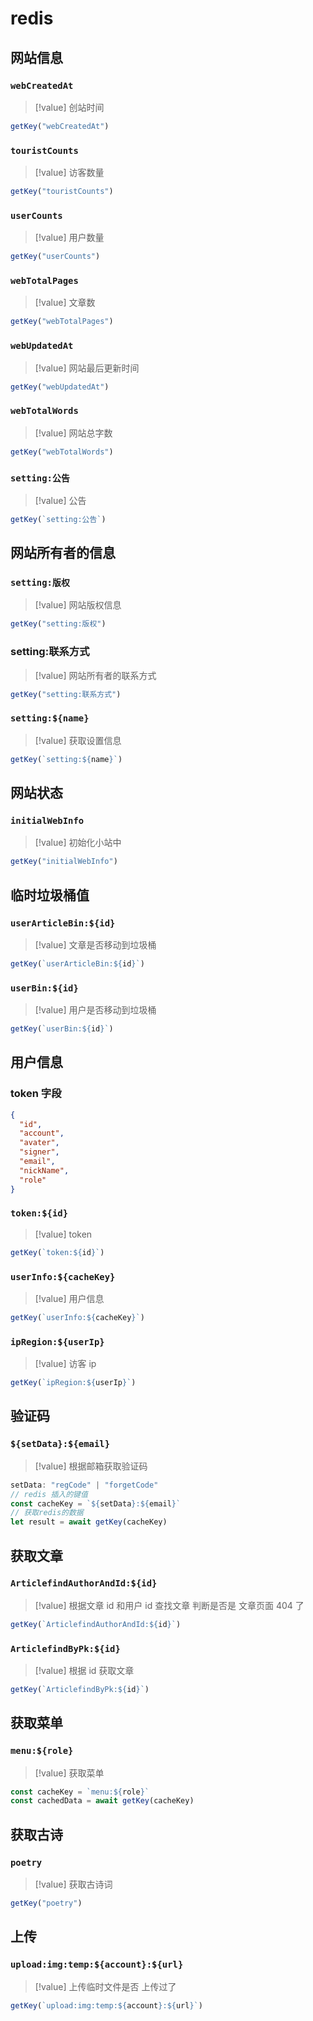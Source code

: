 # redis

## 网站信息

### `webCreatedAt`

> [!value] 创站时间

```js
getKey("webCreatedAt")
```

### `touristCounts`

> [!value] 访客数量

```js
getKey("touristCounts")
```

### `userCounts`

> [!value] 用户数量

```js
getKey("userCounts")
```

### `webTotalPages`

> [!value] 文章数

```js
getKey("webTotalPages")
```

### `webUpdatedAt`

> [!value] 网站最后更新时间

```js
getKey("webUpdatedAt")
```

### `webTotalWords`

> [!value] 网站总字数

```js
getKey("webTotalWords")
```

### `setting:公告`

> [!value] 公告

```js
getKey(`setting:公告`)
```

## 网站所有者的信息

### `setting:版权`

> [!value] 网站版权信息

```js
getKey("setting:版权")
```

### setting:联系方式

> [!value] 网站所有者的联系方式

```js
getKey("setting:联系方式")
```

### `setting:${name}`

> [!value] 获取设置信息

```js
getKey(`setting:${name}`)
```

## 网站状态

### `initialWebInfo`

> [!value] 初始化小站中

```js
getKey("initialWebInfo")
```

## 临时垃圾桶值

### `userArticleBin:${id}`

> [!value] 文章是否移动到垃圾桶

```js
getKey(`userArticleBin:${id}`)
```

### `userBin:${id}`

> [!value] 用户是否移动到垃圾桶

```js
getKey(`userBin:${id}`)
```

## 用户信息

### token 字段

```json
{
  "id",
  "account",
  "avater",
  "signer",
  "email",
  "nickName",
  "role"
}
```

### `token:${id}`

> [!value] token

```js
getKey(`token:${id}`)
```

### `userInfo:${cacheKey}`

> [!value] 用户信息

```js
getKey(`userInfo:${cacheKey}`)
```

### `ipRegion:${userIp}`

> [!value] 访客 ip

```js
getKey(`ipRegion:${userIp}`)
```

## 验证码

### `${setData}:${email}`

> [!value] 根据邮箱获取验证码

```js
setData: "regCode" | "forgetCode"
// redis 插入的键值
const cacheKey = `${setData}:${email}`
// 获取redis的数据
let result = await getKey(cacheKey)
```

## 获取文章

### `ArticlefindAuthorAndId:${id}`

> [!value] 根据文章 id 和用户 id 查找文章 判断是否是 文章页面 404 了

```js
getKey(`ArticlefindAuthorAndId:${id}`)
```

### `ArticlefindByPk:${id}`

> [!value] 根据 id 获取文章

```js
getKey(`ArticlefindByPk:${id}`)
```

## 获取菜单

### `menu:${role}`

> [!value] 获取菜单

```js
const cacheKey = `menu:${role}`
const cachedData = await getKey(cacheKey)
```

## 获取古诗

### `poetry`

> [!value] 获取古诗词

```js
getKey("poetry")
```

## 上传

### `upload:img:temp:${account}:${url}`

> [!value] 上传临时文件是否 上传过了

```js
getKey(`upload:img:temp:${account}:${url}`)
```
